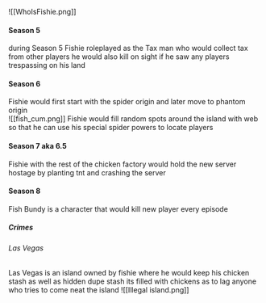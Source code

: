 
![[WhoIsFishie.png]]   
#### Season 5
during Season 5 Fishie roleplayed as the Tax man who would collect tax from other players
he would also kill on sight if he saw any players trespassing on his land

#### Season 6
Fishie would first start with the spider origin and later move to phantom origin   
![[fish_cum.png]]
Fishie would fill random spots around the island with web so that he can use his special spider powers to locate players 
#### Season 7 aka 6.5
Fishie with the rest of the chicken factory would hold the new server hostage by planting tnt and crashing the server
#### Season 8
Fish Bundy is a character that would kill new player every episode

##### Crimes

###### Las Vegas
Las Vegas is an island owned by fishie where he would keep his chicken stash as well as hidden dupe stash 
its filled with chickens as to lag anyone who tries to come neat the island 
![[Illegal island.png]]
